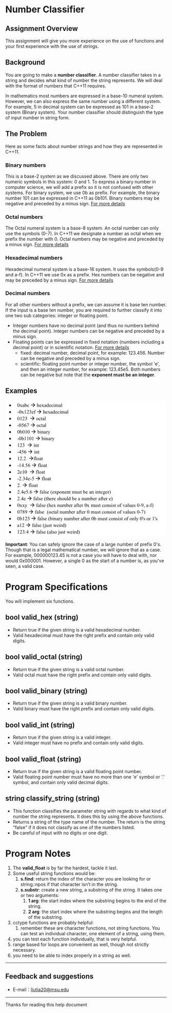 # Number Classifier

## Assignment Overview

This assignment will give you more experience on the use of functions and your first experience with the use of strings.

## Background

You are going to make a **number classifier**. A number classifier takes in a string and decides what kind of number the string represents. We will deal with the format of numbers that C++11 requires.

In mathematics most numbers are expressed in a base-10 numeral system. However, we can also express the same number using a different system. For example, 5 in decimal system can be expressed as 101 in a base-2 system (Binary system). Your number classifier should distinguish the type of input number in string form.

## The Problem

Here as some facts about number strings and how they are represented in C++11.

### Binary numbers

This is a base-2 system as we discussed above. There are only two numeric symbols in this system: 0 and 1. To express a binary number in computer science, we will add a prefix so it is not confused with other systems. For binary system, we use 0b as prefix. For example, the binary number 101 can be expressed in C++11 as 0b101. Binary numbers may be negative and preceded by a minus sign. [For more details](https://en.wikipedia.org/wiki/Binary_number)

### Octal numbers

The Octal numeral system is a base-8 system. An octal number can only use the symbols (0-7). In C++11 we designate a number as octal when we prefix the number with 0. Octal numbers may be negative and preceded by a minus sign. [For more details](https://en.wikipedia.org/wiki/Octal)

### Hexadecimal numbers

Hexadecimal numeral system is a base-16 system. It uses the symbols(0-9 and a-f). In C++11 we use 0x as a prefix. Hex numbers can be negative and may be preceded by a minus sign. [For more details](https://en.wikipedia.org/wiki/Hexadecimal)

### Decimal numbers

For all other numbers without a prefix, we can assume it is base ten number. If the input is a base ten number, you are required to further classify it into one two sub categories: integer or floating point.

- Integer numbers have no decimal point (and thus no numbers behind the decimal point). Integer numbers can be negative and preceded by a minus sign.
- Floating points can be expressed in fixed notation (numbers including a decimal point) or in scientific notation. [For more details](https://en.wikipedia.org/wiki/Scientific_notation)
   - fixed: decimal number, decimal point, for example: 123.456. Number can be negative and preceded by a minus sign.
   - scientific: floating point number or integer number, the symbol 'e', and then an integer number, for example: 123.45e5. Both numbers can be negative but note that the **exponent must be an integer**.

## Examples

![](https://raw.githubusercontent.com/liutiantian233/Blog/master/201902/proj04-1.png)

**Important**: You can safely ignore the case of a large number of prefix 0's. Though that is a legal mathematical number, we will ignore that as a case. For example, 000000123.45 is not a case you will have to deal with, nor would 0x000001. However, a single 0 as the start of a number is, as you've seen, a valid case.

# Program Specifications

You will implement six functions.

## bool valid_hex (string)

- Return true if the given string is a valid hexadecimal number.
- Valid hexadecimal must have the right prefix and contain only valid digits.

## bool valid_octal (string)

- Return true if the given string is a valid octal number.
- Valid octal must have the right prefix and contain only valid digits.

## bool valid_binary (string)

- Return true if the given string is a valid binary number.
- Valid binary must have the right prefix and contain only valid digits.

## bool valid_int (string)

- Return true if the given string is a valid integer.
- Valid integer must have no prefix and contain only valid digits.

## bool valid_float (string)

- Return true if the given string is a valid floating point number.
- Valid floating point number must have no more than one 'e' symbol or '.' symbol, and contain only valid decimal digits.

## string classify_string (string)

- This function classifies the parameter string with regards to what kind of number the string represents. It does this by using the above functions.
- Returns a string of the type name of the number. The return is the string "false" if it does not classify as one of the numbers listed.
- Be careful of input with no digits or one digit.

# Program Notes

1. The **valid_float** is by far the hardest, tackle it last.
2. Some useful string functions would be:
   1. **s.find**: return the index of the character you are looking for or string::npos if that character isn’t in the string.
   2. **s.substr**: create a new string, a substring of the string. It takes one or two arguments:
      1. **1 arg**: the start index where the substring begins to the end of the string.
      2. **2 arg**: the start index where the substring begins and the length of the substring.
3. cctype functions are probably helpful:
   1. remember these are character functions, not string functions. You can test an individual character, one element of a string, using them.
4. you can test each function individually, that is very helpful.
5. range based for loops are convenient as well, though not strictly necessary.
6. you need to be able to index properly in a string as well.

-----

## Feedback and suggestions

- E-mail：<liutia20@msu.edu>

---------

Thanks for reading this help document
